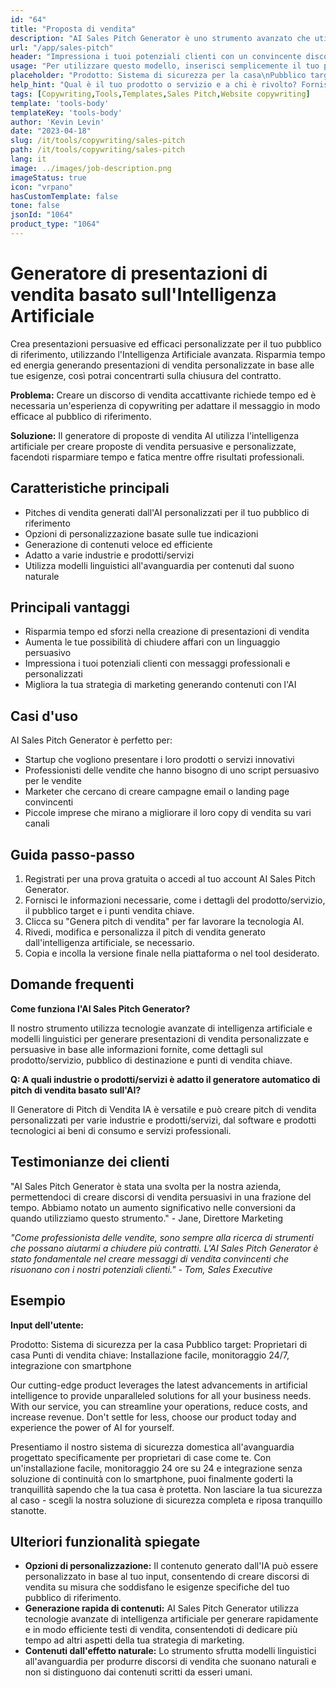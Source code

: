 ```yaml
---
id: "64"
title: "Proposta di vendita"
description: "AI Sales Pitch Generator è uno strumento avanzato che utilizza l'intelligenza artificiale per aiutarti a creare discorsi persuasivi ed efficaci adattati al tuo pubblico di riferimento. Risparmia tempo ed energia generando discorsi di vendita personalizzati in base ai tuoi input, permettendoti di concentrarti sulla chiusura del contratto."
url: "/app/sales-pitch"
header: "Impressiona i tuoi potenziali clienti con un convincente discorso di vendita creato dall'intelligenza artificiale."
usage: "Per utilizzare questo modello, inserisci semplicemente il tuo prodotto o servizio, il pubblico di riferimento e i principali punti di forza. Il Generatore di Sales Pitch basato sull'intelligenza artificiale creerà quindi un discorso di vendita personalizzato, persuasivo ed efficace basato sui tuoi dati inseriti."
placeholder: "Prodotto: Sistema di sicurezza per la casa\nPubblico target: Proprietari di casa\nPunti chiave di vendita: Facile installazione, monitoraggio 24/7, integrazione con smartphone"
help_hint: "Qual è il tuo prodotto o servizio e a chi è rivolto? Fornisci alcuni punti chiave di vendita e creeremo un persuasivo discorso di vendita su misura per il tuo pubblico."
tags: [Copywriting,Tools,Templates,Sales Pitch,Website copywriting]
template: 'tools-body'
templateKey: 'tools-body'
author: 'Kevin Levin'
date: "2023-04-18"
slug: /it/tools/copywriting/sales-pitch
path: /it/tools/copywriting/sales-pitch
lang: it
image: ../images/job-description.png
imageStatus: true
icon: "vrpano"
hasCustomTemplate: false
tone: false
jsonId: "1064"
product_type: "1064"
---
```

# Generatore di presentazioni di vendita basato sull'Intelligenza Artificiale

Crea presentazioni persuasive ed efficaci personalizzate per il tuo pubblico di riferimento, utilizzando l'Intelligenza Artificiale avanzata. Risparmia tempo ed energia generando presentazioni di vendita personalizzate in base alle tue esigenze, così potrai concentrarti sulla chiusura del contratto.

**Problema:** Creare un discorso di vendita accattivante richiede tempo ed è necessaria un'esperienza di copywriting per adattare il messaggio in modo efficace al pubblico di riferimento.

**Soluzione:** Il generatore di proposte di vendita AI utilizza l'intelligenza artificiale per creare proposte di vendita persuasive e personalizzate, facendoti risparmiare tempo e fatica mentre offre risultati professionali.

## Caratteristiche principali

- Pitches di vendita generati dall'AI personalizzati per il tuo pubblico di riferimento
- Opzioni di personalizzazione basate sulle tue indicazioni
- Generazione di contenuti veloce ed efficiente
- Adatto a varie industrie e prodotti/servizi
- Utilizza modelli linguistici all'avanguardia per contenuti dal suono naturale

## Principali vantaggi

- Risparmia tempo ed sforzi nella creazione di presentazioni di vendita
- Aumenta le tue possibilità di chiudere affari con un linguaggio persuasivo
- Impressiona i tuoi potenziali clienti con messaggi professionali e personalizzati
- Migliora la tua strategia di marketing generando contenuti con l'AI

## Casi d'uso

AI Sales Pitch Generator è perfetto per:
- Startup che vogliono presentare i loro prodotti o servizi innovativi
- Professionisti delle vendite che hanno bisogno di uno script persuasivo per le vendite
- Marketer che cercano di creare campagne email o landing page convincenti
- Piccole imprese che mirano a migliorare il loro copy di vendita su vari canali

## Guida passo-passo

1. Registrati per una prova gratuita o accedi al tuo account AI Sales Pitch Generator.
2. Fornisci le informazioni necessarie, come i dettagli del prodotto/servizio, il pubblico target e i punti vendita chiave.
3. Clicca su "Genera pitch di vendita" per far lavorare la tecnologia AI.
4. Rivedi, modifica e personalizza il pitch di vendita generato dall'intelligenza artificiale, se necessario.
5. Copia e incolla la versione finale nella piattaforma o nel tool desiderato.

## Domande frequenti

**Come funziona l'AI Sales Pitch Generator?**

Il nostro strumento utilizza tecnologie avanzate di intelligenza artificiale e modelli linguistici per generare presentazioni di vendita personalizzate e persuasive in base alle informazioni fornite, come dettagli sul prodotto/servizio, pubblico di destinazione e punti di vendita chiave.

**Q: A quali industrie o prodotti/servizi è adatto il generatore automatico di pitch di vendita basato sull'AI?**

Il Generatore di Pitch di Vendita IA è versatile e può creare pitch di vendita personalizzati per varie industrie e prodotti/servizi, dal software e prodotti tecnologici ai beni di consumo e servizi professionali.

## Testimonianze dei clienti

"AI Sales Pitch Generator è stata una svolta per la nostra azienda, permettendoci di creare discorsi di vendita persuasivi in una frazione del tempo. Abbiamo notato un aumento significativo nelle conversioni da quando utilizziamo questo strumento." - Jane, Direttore Marketing

*"Come professionista delle vendite, sono sempre alla ricerca di strumenti che possano aiutarmi a chiudere più contratti. L'AI Sales Pitch Generator è stato fondamentale nel creare messaggi di vendita convincenti che risuonano con i nostri potenziali clienti." - Tom, Sales Executive*

## Esempio

**Input dell'utente:**

Prodotto: Sistema di sicurezza per la casa
Pubblico target: Proprietari di casa
Punti di vendita chiave: Installazione facile, monitoraggio 24/7, integrazione con smartphone

Our cutting-edge product leverages the latest advancements in artificial intelligence to provide unparalleled solutions for all your business needs. With our service, you can streamline your operations, reduce costs, and increase revenue. Don't settle for less, choose our product today and experience the power of AI for yourself.

Presentiamo il nostro sistema di sicurezza domestica all'avanguardia progettato specificamente per proprietari di case come te. Con un'installazione facile, monitoraggio 24 ore su 24 e integrazione senza soluzione di continuità con lo smartphone, puoi finalmente goderti la tranquillità sapendo che la tua casa è protetta. Non lasciare la tua sicurezza al caso - scegli la nostra soluzione di sicurezza completa e riposa tranquillo stanotte.

## Ulteriori funzionalità spiegate

- **Opzioni di personalizzazione:** Il contenuto generato dall'IA può essere personalizzato in base al tuo input, consentendo di creare discorsi di vendita su misura che soddisfano le esigenze specifiche del tuo pubblico di riferimento.
- **Generazione rapida di contenuti:** AI Sales Pitch Generator utilizza tecnologie avanzate di intelligenza artificiale per generare rapidamente e in modo efficiente testi di vendita, consentendoti di dedicare più tempo ad altri aspetti della tua strategia di marketing.
- **Contenuti dall'effetto naturale:** Lo strumento sfrutta modelli linguistici all'avanguardia per produrre discorsi di vendita che suonano naturali e non si distinguono dai contenuti scritti da esseri umani.
